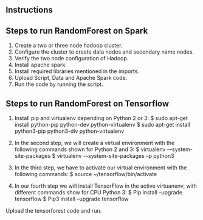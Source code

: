 ## Instructions

## Steps to run RandomForest on Spark

1. Create a two or three node hadoop cluster.
2. Configure the cluster to create data nodes and secondary name nodes.
3. Verify the two node configuration of Hadoop.
4. Install apache spark.
5. Install required libraries mentioned in the imports.
6. Upload Script, Data and Apache Spark code.
7. Run the code by running the script.

## Steps to run RandomForest on Tensorflow

1. Install pip and virtualenv depending on Python 2 or 3:
$ sudo apt-get install python-pip python-dev python-virtualenv
$ sudo apt-get install python3-pip python3-div python-virtualenv

2. In the second step, we will create a virtual environment with the following commands shown for Python 2 and 3:
$ virtualenv -–system-site-packages <Directory Name>
$ virtualenv -–system-site-packages –p python3 <Directory Name>
  
3. In the third step, we have to activate our virtual environment with the following commands:
$ source ~/tensorflow/bin/activate
  
4. In our fourth step we will install TensorFlow in the active virtuanenv, with different commands show for CPU Python 3:
$ Pip install –upgrade tensorflow
$ Pip3 install –upgrade tensorflow

Upload the tensorforest code and run.
